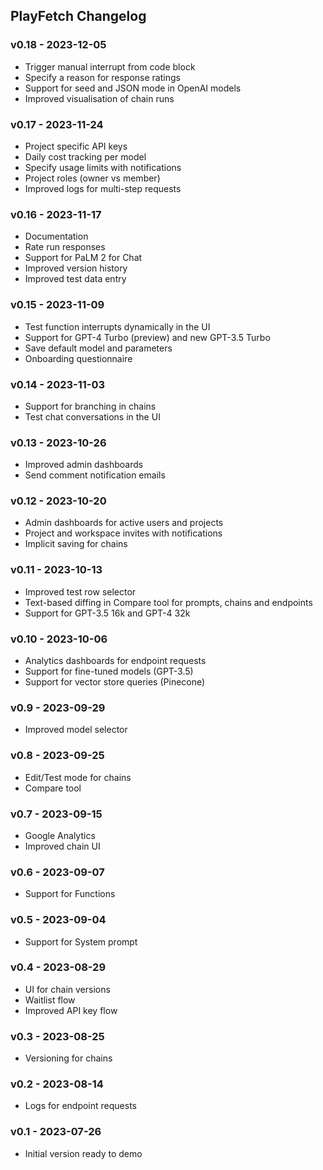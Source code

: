 ## PlayFetch Changelog

### v0.18 - 2023-12-05
- Trigger manual interrupt from code block
- Specify a reason for response ratings
- Support for seed and JSON mode in OpenAI models
- Improved visualisation of chain runs

### v0.17 - 2023-11-24
- Project specific API keys
- Daily cost tracking per model
- Specify usage limits with notifications
- Project roles (owner vs member)
- Improved logs for multi-step requests

### v0.16 - 2023-11-17
- Documentation
- Rate run responses
- Support for PaLM 2 for Chat
- Improved version history
- Improved test data entry

### v0.15 - 2023-11-09
- Test function interrupts dynamically in the UI
- Support for GPT-4 Turbo (preview) and new GPT-3.5 Turbo
- Save default model and parameters
- Onboarding questionnaire

### v0.14 - 2023-11-03
- Support for branching in chains
- Test chat conversations in the UI

### v0.13 - 2023-10-26
- Improved admin dashboards
- Send comment notification emails

### v0.12 - 2023-10-20
- Admin dashboards for active users and projects
- Project and workspace invites with notifications
- Implicit saving for chains

### v0.11 - 2023-10-13
- Improved test row selector
- Text-based diffing in Compare tool for prompts, chains and endpoints
- Support for GPT-3.5 16k and GPT-4 32k

### v0.10 - 2023-10-06
- Analytics dashboards for endpoint requests
- Support for fine-tuned models (GPT-3.5)
- Support for vector store queries (Pinecone)

### v0.9 - 2023-09-29
- Improved model selector

### v0.8 - 2023-09-25
- Edit/Test mode for chains
- Compare tool

### v0.7 - 2023-09-15
- Google Analytics
- Improved chain UI

### v0.6 - 2023-09-07
- Support for Functions

### v0.5 - 2023-09-04
- Support for System prompt

### v0.4 - 2023-08-29
- UI for chain versions
- Waitlist flow
- Improved API key flow

### v0.3 - 2023-08-25
- Versioning for chains

### v0.2 - 2023-08-14
- Logs for endpoint requests

### v0.1 - 2023-07-26
- Initial version ready to demo
